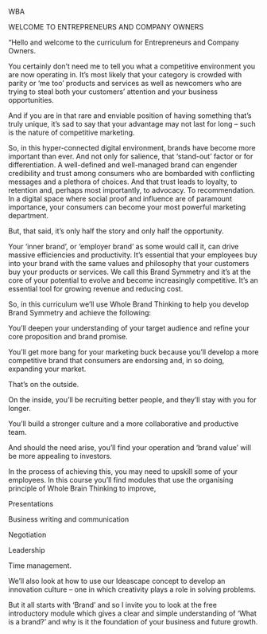 WBA


WELCOME TO ENTREPRENEURS AND COMPANY OWNERS


“Hello and welcome to the curriculum for Entrepreneurs and Company Owners.


You certainly don’t need me to tell you what a competitive environment you are now operating in. It’s most likely that your category is crowded with parity or ‘me too’ products and services as well as newcomers who are trying to steal both your customers’ attention and your business opportunities.


And if you are in that rare and enviable position of having something that’s truly unique, it’s sad to say that your advantage may not last for long – such is the nature of competitive marketing.


So, in this hyper-connected digital environment, brands have become more important than ever. And not only for salience, that ‘stand-out’ factor or for differentiation. A well-defined and well-managed brand can engender credibility and trust among consumers who are bombarded with conflicting messages and a plethora of choices. And that trust leads to loyalty, to retention and, perhaps most importantly, to advocacy. To recommendation. In a digital space where social proof and influence are of paramount importance, your consumers can become your most powerful marketing department.


But, that said, it’s only half the story and only half the opportunity.


Your ‘inner brand’, or ‘employer brand’ as some would call it, can drive massive efficiencies and productivity. It’s essential that your employees buy into your brand with the same values and philosophy that your customers buy your products or services. We call this Brand Symmetry and it’s at the core of your potential to evolve and become increasingly competitive. It’s an essential tool for growing revenue and reducing cost.


So, in this curriculum we’ll use Whole Brand Thinking to help you develop Brand Symmetry and achieve the following:


You’ll deepen your understanding of your target audience and refine your core proposition and brand promise.


You’ll get more bang for your marketing buck because you’ll develop a more competitive brand that consumers are endorsing and, in so doing, expanding your market.


That’s on the outside.


On the inside, you’ll be recruiting better people, and they’ll stay with you for longer.


You’ll build a stronger culture and a more collaborative and productive team.


And should the need arise, you’ll find your operation and ‘brand value’ will be more appealing to investors.


In the process of achieving this, you may need to upskill some of your employees. In this course you’ll find modules that use the organising principle of Whole Brain Thinking to improve,


Presentations


Business writing and communication


Negotiation


Leadership


Time management.


We’ll also look at how to use our Ideascape concept to develop an innovation culture – one in which creativity plays a role in solving problems.


But it all starts with ‘Brand’ and so I invite you to look at the free introductory module which gives a clear and simple understanding of ‘What is a brand?’ and why is it the foundation of your business and future growth.

